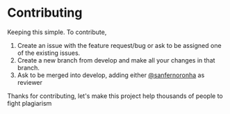 # Contributing

Keeping this simple. To contribute,
1. Create an issue with the feature request/bug or ask to be assigned one of the existing issues.
2. Create a new branch from develop and make all your changes in that branch.
3. Ask to be merged into develop, adding either [@sanfernoronha](https://github.com/sanfernoronha) as reviewer

Thanks for contributing, let's make this project help thousands of people to fight plagiarism
